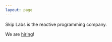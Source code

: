 ```yaml
---
layout: page
---
```


Skip Labs is the reactive programming company.

We are [hiring](mailto:hiring@skiplabs.io)!
